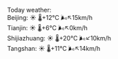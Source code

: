 Today weather:  
Beijing: ☀️   🌡️+12°C 🌬️↖15km/h  
Tianjin: ☀️   🌡️+6°C 🌬️↖0km/h  
Shijiazhuang: ☀️   🌡️+20°C 🌬️↙10km/h  
Tangshan: ☀️   🌡️+11°C 🌬️↖14km/h  
